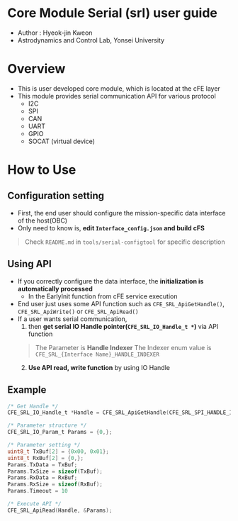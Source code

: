 # Core Module Serial (srl) user guide
- Author : Hyeok-jin Kweon
- Astrodynamics and Control Lab, Yonsei University

# Overview
- This is user developed core module, which is located at the cFE layer
- This module provides serial communication API for various protocol
    - I2C
    - SPI
    - CAN
    - UART
    - GPIO
    - SOCAT (virtual device)

# How to Use
## Configuration setting
- First, the end user should configure the mission-specific data interface of the host(OBC)
- Only need to know is, **edit `Interface_config.json` and build cFS**
> Check `README.md` in `tools/serial-configtool` for specific description

## Using API
- If you correctly configure the data interface, the **initialization is automatically processed**
    - In the EarlyInit function from cFE service execution
- End user just uses some API function such as `CFE_SRL_ApiGetHandle()`, `CFE_SRL_ApiWrite()` or `CFE_SRL_ApiRead()`
- If a user wants serial communication, 
    1. then **get serial IO Handle pointer(`CFE_SRL_IO_Handle_t *`)** via API function
    > The Parameter is **Handle Indexer**
    > The Indexer enum value is `CFE_SRL_{Interface Name}_HANDLE_INDEXER`
    2. **Use API read, write function** by using IO Handle

## Example
```C
/* Get Handle */
CFE_SRL_IO_Handle_t *Handle = CFE_SRL_ApiGetHandle(CFE_SRL_SPI_HANDLE_INDEXER);

/* Parameter structure */
CFE_SRL_IO_Param_t Params = {0,};

/* Parameter setting */
uint8_t TxBuf[2] = {0x00, 0x01};
uint8_t RxBuf[2] = {0,};
Params.TxData = TxBuf;
Params.TxSize = sizeof(TxBuf);
Params.RxData = RxBuf;
Params.RxSize = sizeof(RxBuf);
Params.Timeout = 10

/* Execute API */
CFE_SRL_ApiRead(Handle, &Params);
```